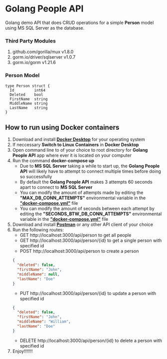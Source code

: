 # Golang People API
Golang demo API that does CRUD operations for a simple **Person** model using MS SQL Server as the database. 

### Third Party Modules
1. github.com/gorilla/mux v1.8.0
2. gorm.io/driver/sqlserver v1.0.7
3. gorm.io/gorm v1.21.6

### Person Model
```golang
type Person struct {
  Id         int64 
  Deleted    bool  
  FirstName  string
  MiddleName string
  LastName   string
}
```
## How to run using Docker containers
1. Download and install [**Docker Desktop**](https://www.docker.com/products/docker-desktop) for your operating system
2. If neccessary **Switch to Linux Containers** in **Docker Desktop**
3. Open command line to of your choice to root directory for **Golang People API** app where ever it is located on your computer
4. Run the command **docker-compose up**
    * Due to **MS SQL Server** taking a while to start up, the **Golang People API** will likely have to attempt to connect multiple times before doing so successfully
    * By default the **Golang People API** makes 3 attempts 60 seconds apart to connect to **MS SQL Server**
    * You can modify the amount of attempts made by editing the **"MAX_DB_CONN_ATTEMPTS"** environmental variable in the [**"docker-compose.yml"**](https://github.com/stjonathanmark/go-lang-people-api/blob/master/docker-compose.yml) file
    * You can modify the amount of seconds between each attempt by editing the **"SECONDS_BTW_DB_CONN_ATTEMPTS"** environmental variable in the [**"docker-compose.yml"**](https://github.com/stjonathanmark/go-lang-people-api/blob/master/docker-compose.yml) file
5. Download and install [**Postman**](https://www.postman.com/downloads/) or any other API client of your choice
6. Run the following routes:
    * GET http://localhost:3000/api/person to get all people
    * GET http://localhost:3000/api/person/{id} to get a single person with specified id
    * POST http://localhost:3000/api/person to create a person
    ```json
    {
      "deleted": false,
      "firstName": "John",
      "middleName": null,
      "lastName": "Doe"
    }
    ```
    * PUT http://localhost:3000/api/person/{id} to update a person with specified id
    ```json
    {
      "deleted": false,
      "firstName": "John",
      "middleName": "William",
      "lastName": "Doe"
    }
    ```
    * DELETE http://localhost:3000/api/person/{id} to delete a person with specified id
7. Enjoy!!!!!!!
